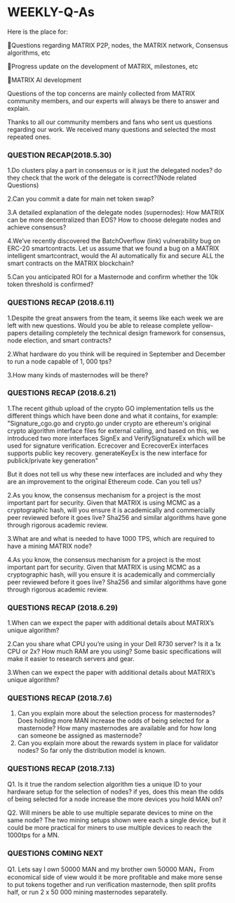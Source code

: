 # WEEKLY-Q-As
Here is the place for:

🚀Questions regarding MATRIX P2P, nodes, the MATRIX network, Consensus algorithms, etc

🚀Progress update on the development of MATRIX, milestones, etc

🚀MATRIX AI development

Questions of the top concerns are mainly collected from MATRIX community members, and our experts will always be there to answer and explain.

Thanks to all our community members and fans who sent us questions regarding our work. We received many questions and selected the most repeated ones.


###  QUESTION RECAP(2018.5.30)

1.Do clusters play a part in consensus or is it just the delegated nodes? do they check that the work of the delegate is correct?(Node related Questions) 

2.Can you commit a date for main net token swap?


3.A detailed explanation of the delegate nodes (supernodes): How MATRIX can be more decentralized than EOS? How to choose delegate nodes and achieve consensus?

4.We’ve recently discovered the BatchOverflow (link) vulnerability bug on ERC-20 smartcontracts. Let us assume that we found a bug on a MATRIX intelligent smartcontract, would the AI automatically fix and secure ALL the smart contracts on the MATRIX blockchain?

5.Can you anticipated ROI for a Masternode and confirm whether the 10k token threshold is confirmed?


### QUESTIONS RECAP (2018.6.11)

1.Despite the great answers from the team, it seems like each week we are left with new questions. Would you be able to release complete yellow-papers detailing completely the technical design framework for consensus, node election, and smart contracts?

2.What hardware do you think will be required in September and December to run a node capable of 1, 000 tps?

3.How many kinds of masternodes will be there?


### QUESTIONS RECAP (2018.6.21)

1.The recent github upload of the crypto GO implementation tells us the different things which have been done and what it contains, for example:
"Signature_cgo.go and crypto.go under crypto are ethereum's original crypto algorithm interface files for external calling, and based on this, we introduced two more interfaces SignEx and VerifySignatureEx which will be used for signature verification. Ecrecover and EcrecoverEx interfaces supports public key recovery. generateKeyEx is the new interface for publick/private key generation"

But it does not tell us why these new interfaces are included and why they are an improvement to the original Ethereum code. Can you tell us?

2.As you know, the consensus mechanism for a project is the most important part for security. Given that MATRIX is using MCMC as a cryptographic hash, will you ensure it is academically and commercially peer reviewed before it goes live? Sha256 and similar algorithms have gone through rigorous academic review.


3.What are and what is needed to have 1000 TPS, which are required to have a mining MATRIX node?

4.As you know, the consensus mechanism for a project is the most important part for security. Given that MATRIX is using MCMC as a cryptographic hash, will you ensure it is academically and commercially peer reviewed before it goes live? Sha256 and similar algorithms have gone through rigorous academic review.

### QUESTIONS RECAP (2018.6.29)

1.When can we expect the paper with additional details about  MATRIX’s unique algorithm? 

2.Can you share what CPU you’re using in your Dell R730 server? Is it a 1x CPU or 2x? How much RAM are you using? Some basic specifications will make it easier to research servers and gear.

3.When can we expect the paper with additional details about MATRIX’s unique algorithm? 

### QUESTIONS RECAP (2018.7.6)

1. Can you explain more about the selection process for masternodes? Does holding more MAN increase the odds of being selected for a masternode? How many masternodes are available and for how long can someone be assigned as masternode?
2. Can you explain more about the rewards system in place for validator nodes? So far only the distribution model is known.

### QUESTIONS RECAP (2018.7.13)

Q1. Is it true the random selection algorithm ties a unique ID to your hardware setup for the selection of nodes? if yes, does this mean the odds of being selected for a node increase the more devices you hold MAN on?

Q2. Will miners be able to use multiple separate devices to mine on the same node? The two mining setups shown were each a single device, but it could be more practical for miners to use multiple devices to reach the 1000tps for a MN.

### QUESTIONS COMING NEXT

Q1. Lets say I own 50000 MAN and my brother own 50000 MAN，From economical side of view would it be more profitable and make more sense to put tokens together and run verification masternode, then split profits half, or run 2 x 50 000 mining masternodes separatelly.